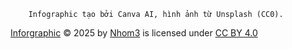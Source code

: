         Infographic tạo bởi Canva AI, hình ảnh từ Unsplash (CC0).
<a href="https://github.com/1Tyson/TH5_Inforgraphic">Inforgraphic</a> © 2025 by <a href="https://github.com/1Tyson/">Nhom3</a> is licensed under <a href="https://creativecommons.org/licenses/by/4.0/">CC BY 4.0</a><img src="https://mirrors.creativecommons.org/presskit/icons/cc.svg" alt="" style="max-width: 1em;max-height:1em;margin-left: .2em;"><img src="https://mirrors.creativecommons.org/presskit/icons/by.svg" alt="" style="max-width: 1em;max-height:1em;margin-left: .2em;">
